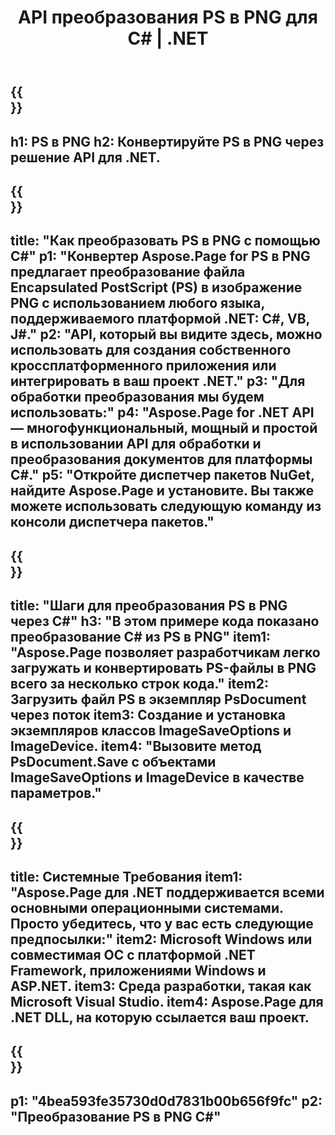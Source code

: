 ﻿---
translation: true
template: /_templates/_conversion-child-net.md
title: API преобразования PS в PNG для C# | .NET
url: /net/conversion/ps-to-png/
description: Пример кода для преобразования PS в PNG C#. Используйте пример кода API для пакетного преобразования файлов PS в PNG в VB.NET, Asp.NET или любом приложении на основе .NET.
informat: PS
outformat: PNG
otherformats: XPS EPS
---

{{<section banner>}}
---
h1: PS в PNG
h2: Конвертируйте PS в PNG через решение API для .NET.
---

{{<section overview>}}
---
title: "Как преобразовать PS в PNG с помощью C#"
p1: "Конвертер Aspose.Page for PS в PNG предлагает преобразование файла Encapsulated PostScript (PS) в изображение PNG с использованием любого языка, поддерживаемого платформой .NET: C#, VB, J#."
p2: "API, который вы видите здесь, можно использовать для создания собственного кроссплатформенного приложения или интегрировать в ваш проект .NET."
p3: "Для обработки преобразования мы будем использовать:"
p4: "Aspose.Page for .NET API — многофункциональный, мощный и простой в использовании API для обработки и преобразования документов для платформы C#."
p5: "Откройте диспетчер пакетов NuGet, найдите Aspose.Page и установите. Вы также можете использовать следующую команду из консоли диспетчера пакетов."
---

{{<section feature1>}}
---
title: "Шаги для преобразования PS в PNG через C#"
h3: "В этом примере кода показано преобразование C# из PS в PNG"
item1: "Aspose.Page позволяет разработчикам легко загружать и конвертировать PS-файлы в PNG всего за несколько строк кода."
item2: Загрузить файл PS в экземпляр PsDocument через поток
item3: Создание и установка экземпляров классов ImageSaveOptions и ImageDevice.
item4: "Вызовите метод PsDocument.Save с объектами ImageSaveOptions и ImageDevice в качестве параметров."
---

{{<section feature2>}}
---
title: Системные Требования
item1: "Aspose.Page для .NET поддерживается всеми основными операционными системами. Просто убедитесь, что у вас есть следующие предпосылки:"
item2: Microsoft Windows или совместимая ОС с платформой .NET Framework, приложениями Windows и ASP.NET.
item3: Среда разработки, такая как Microsoft Visual Studio.
item4: Aspose.Page для .NET DLL, на которую ссылается ваш проект.
---

{{<section gist>}}
---
p1: "4bea593fe35730d0d7831b00b656f9fc"
p2: "Преобразование PS в PNG C#"
---

